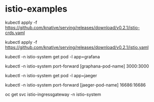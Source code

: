 # istio-examples

kubectl apply -f https://github.com/knative/serving/releases/download/v0.2.1/istio-crds.yaml

kubectl apply -f https://github.com/knative/serving/releases/download/v0.2.1/istio.yaml

kubectl -n istio-system get pod -l app=grafana

kubectl -n istio-system port-forward [graphana-pod-name] 3000:3000

kubectl -n istio-system get pod -l app=jaeger

kubectl -n istio-system port-forward [jaeger-pod-name] 16686:16686

oc get svc istio-ingressgateway -n istio-system
